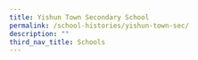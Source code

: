 ```yaml
---
title: Yishun Town Secondary School
permalink: /school-histories/yishun-town-sec/
description: ""
third_nav_title: Schools
---
```



